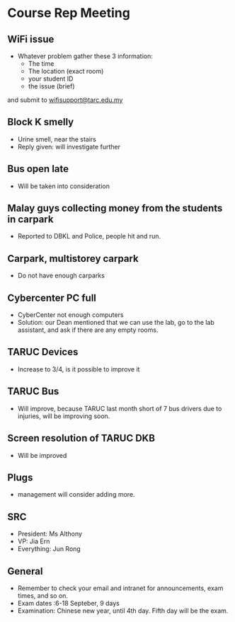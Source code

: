 # Course Rep Meeting

## WiFi issue

- Whatever problem gather these 3 information:
  - The time
  - The location (exact room)
  - your student ID
  - the issue (brief)

and submit to wifisupport@tarc.edu.my

## Block K smelly

- Urine smell, near the stairs
- Reply given: will investigate further

## Bus open late

- Will be taken into consideration

## Malay guys collecting money from the students in carpark

- Reported to DBKL and Police, people hit and run.

## Carpark, multistorey carpark

- Do not have enough carparks


## Cybercenter PC full

- CyberCenter not enough computers
- Solution: our Dean mentioned that we can use the lab, go to the lab assistant, and ask if there are any empty rooms.

## TARUC Devices

- Increase to 3/4, is it possible to improve it

## TARUC Bus

- Will improve, because TARUC last month short of 7 bus drivers due to injuries, will be improving soon.

## Screen resolution of TARUC DKB

- Will be improved

## Plugs

- management will consider adding more.

## SRC

- President: Ms Althony
- VP: Jia Ern
- Everything: Jun Rong

## General

- Remember to check your email and intranet for announcements, exam times, and so on.
- Exam dates :6-18 Septeber, 9 days
- Examination: Chinese new year, until 4th day. Fifth day will be the exam.

